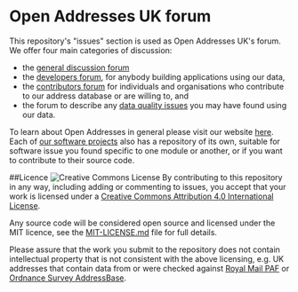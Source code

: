 Open Addresses UK forum
=======================

This repository's "issues" section is used as Open Addresses UK's forum. We offer four main categories of discussion:

- the [general discussion forum](https://github.com/OpenAddressesUK/forum/labels/general%20discussion)
- the [developers forum](https://github.com/OpenAddressesUK/forum/labels/development), for anybody building applications using our data, 
- the [contributors forum](https://github.com/OpenAddressesUK/forum/labels/contributors) for individuals and organisations who contribute to our address database or are willing to, and
- the forum to describe any [data quality issues](https://github.com/OpenAddressesUK/forum/labels/data%20quality) you may have found using our data.

To learn about Open Addresses in general please visit our website [here](http://openaddressesuk.org). Each of [our software projects](https://github.com/OpenAddressesUK) also has a repository of its own, suitable for software issue you found specific to one module or another, or if you want to contribute to their source code.

##Licence
![Creative Commons License](http://i.creativecommons.org/l/by/4.0/88x31.png "Creative Commons License") By contributing to this repository in any way, including adding or commenting to issues, you accept that your work is licensed under a [Creative Commons Attribution 4.0 International License](http://creativecommons.org/licenses/by/4.0/). 

Any source code will be considered open source and licensed under the MIT licence, see the [MIT-LICENSE.md](MIT-LICENSE.md) file for full details. 

Please assure that the work you submit to the repository does not contain intellectual property that is not consistent with the above licensing, e.g. UK addresses that contain data from or were checked against [Royal Mail PAF](http://www.poweredbypaf.com/) or [Ordnance Survey AddressBase](http://www.ordnancesurvey.co.uk/business-and-government/products/addressbase-products.html).